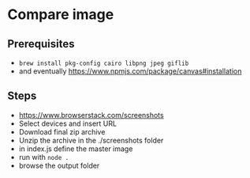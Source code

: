 # Compare image

## Prerequisites

- ```brew install pkg-config cairo libpng jpeg giflib```
- and eventually https://www.npmjs.com/package/canvas#installation

## Steps

- https://www.browserstack.com/screenshots
- Select devices and insert URL
- Download final zip archive
- Unzip the archive in the ./screenshots folder
- in index.js define the master image
- run with ```node .```
- browse the output folder

